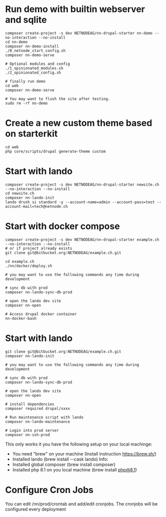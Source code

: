 # Run demo with builtin webserver and sqlite
```
composer create-project -s dev NETNODEAG/nn-drupal-starter nn-demo --no-interaction --no-install
cd nn-demo
composer nn-demo-install
./0_netnode_start_config.sh
composer nn-demo-serve

# Optional modules and config
./1_opinionated_modules.sh
./2_opinionated_config.sh

# finally run demo
cd web
composer nn-demo-serve

# You may want to flush the site after testing.
sudo rm -rf nn-demo
```

# Create a new custom theme based on starterkit
```
cd web
php core/scripts/drupal generate-theme custom
```

# Start with lando
```
composer create-project -s dev NETNODEAG/nn-drupal-starter newsite.ch --no-interaction --no-install
cd newsite.ch
composer nn-lando-init
lando drush si standard -y --account-name=admin --account-pass=test --account-mail=tech@netnode.ch 
```

# Start with docker compose
```
composer create-project -s dev NETNODEAG/nn-drupal-starter example.ch --no-interaction --no-install
# or if project already exists
git clone git@bitbucket.org:NETNODEAG/example.ch.git

cd example.ch
./nn/docker/deploy.sh

# you may want to use the following commands any time during development

# sync db with prod
composer nn-lando-sync-db-prod

# open the lando dev site
composer nn-open

# Access drupal docker container
nn-docker-bash
```

# Start with lando
```
git clone git@bitbucket.org:NETNODEAG/example.ch.git
composer nn-lando-init

# you may want to use the following commands any time during development

# sync db with prod
composer nn-lando-sync-db-prod

# open the lando dev site
composer nn-open

# install dependencies
composer required drupal/xxxx

# Run maintenance script with lando
composer nn-lando-maintenance

# Login into prod server
composer nn-ssh-prod
```

This only works it you have the following setup on your local machinge:
- You need "brew" on your machine (Install instruction https://brew.sh/)
- Installed lando (brew install --cask lando) Info:
- Installed global composer (brew install composer)
- Installed php 8.1 on you local machine (brew install php@8.1)

# Configure Cron Jobs
You can edit /nn/prod/crontab and add/edit cronjobs. The cronjobs will be configured every deployment 

# 